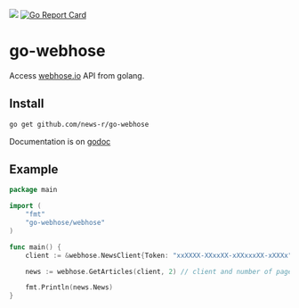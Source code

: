 [![](https://img.shields.io/badge/godoc-reference-5272B4.svg?style=flat-square)](https://godoc.org/github.com/news-r/go-webhose/webhose) [![Go Report Card](https://goreportcard.com/badge/github.com/news-r/go-webhose)](https://goreportcard.com/report/github.com/news-r/go-webhose)

# go-webhose

Access [webhose.io](https://webhose.io) API from golang.

## Install

```bash
go get github.com/news-r/go-webhose
```

Documentation is on [godoc](https://godoc.org/github.com/news-r/go-webhose/webhose)

## Example

```go
package main

import (
	"fmt"
	"go-webhose/webhose"
)

func main() {
	client := &webhose.NewsClient{Token: "xxXXXX-XXxxXX-xXXxxxXX-xXXXx", Query: "go programming language"}

	news := webhose.GetArticles(client, 2) // client and number of pages of result

	fmt.Println(news.News)
}
```
